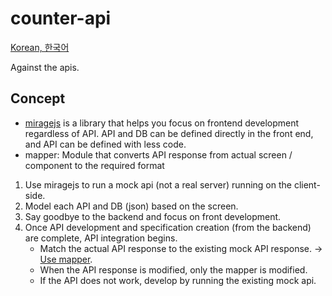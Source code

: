 # counter-api
[Korean, 한국어](https://github.com/doong-jo/counter-api/blob/master/README.ko.md)

Against the apis.


## Concept
- [miragejs](https://miragejs.com/) is a library that helps you focus on frontend development regardless of API. API and DB can be defined directly in the front end, and API can be defined with less code.
- mapper: Module that converts API response from actual screen / component to the required format

1. Use miragejs to run a mock api (not a real server) running on the client-side.
2. Model each API and DB (json) based on the screen.
3. Say goodbye to the backend and focus on front development.
4. Once API development and specification creation (from the backend) are complete, API integration begins.
    - Match the actual API response to the existing mock API response. → [Use mapper](https://github.com/doong-jo/counter-api/tree/master/app/src/mapper).
    - When the API response is modified, only the mapper is modified.
    - If the API does not work, develop by running the existing mock api.
